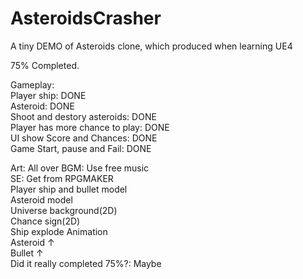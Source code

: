 # AsteroidsCrasher
A tiny DEMO of Asteroids clone, which produced when learning UE4

75% Completed.

Gameplay:  
Player ship: DONE  
Asteroid: DONE  
Shoot and destory asteroids: DONE  
Player has more chance to play: DONE  
UI show Score and Chances: DONE  
Game Start, pause and Fail: DONE  

Art:
All over BGM: Use free music  
SE: Get from RPGMAKER  
Player ship and bullet model  
Asteroid model  
Universe background(2D)  
Chance sign(2D)  
Ship explode Animation  
Asteroid ↑  
Bullet ↑  
Did it really completed 75%?: Maybe  
